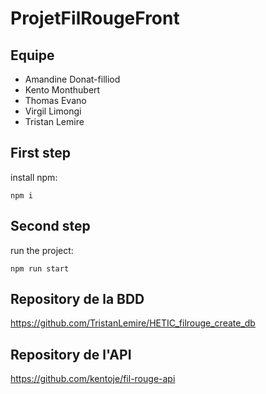 # ProjetFilRougeFront

## Equipe

- Amandine Donat-filliod
- Kento Monthubert
- Thomas Evano
- Virgil Limongi
- Tristan Lemire

## First step

install npm:
```
npm i
```
## Second step

run the project:
```
npm run start
```
## Repository de la BDD

https://github.com/TristanLemire/HETIC_filrouge_create_db

## Repository de l'API

https://github.com/kentoje/fil-rouge-api
